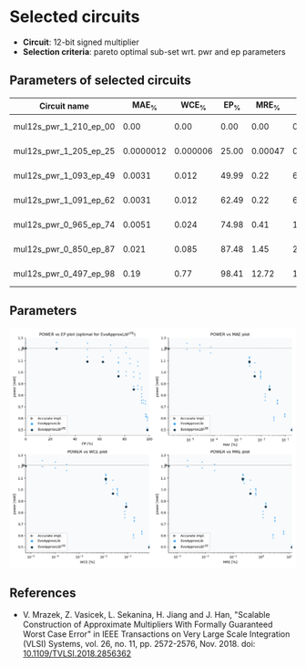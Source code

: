 
Selected circuits
===================
 - **Circuit**: 12-bit signed multiplier
 - **Selection criteria**: pareto optimal sub-set wrt. pwr and ep parameters

Parameters of selected circuits
----------------------------

| Circuit name | MAE<sub>%</sub> | WCE<sub>%</sub> | EP<sub>%</sub> | MRE<sub>%</sub> | MSE | Download |
| --- |  --- | --- | --- | --- | --- | --- | 
| mul12s_pwr_1_210_ep_00 | 0.00 | 0.00 | 0.00 | 0.00 | 0 |   [[Verilog<sub>PDK45</sub>](mul12s_pwr_1_210_ep_00_pdk45.v)] [[C](mul12s_pwr_1_210_ep_00.c)] |
| mul12s_pwr_1_205_ep_25 | 0.0000012 | 0.000006 | 25.00 | 0.00047 | 0.2 |   [[Verilog<sub>PDK45</sub>](mul12s_pwr_1_205_ep_25_pdk45.v)] [[C](mul12s_pwr_1_205_ep_25.c)] |
| mul12s_pwr_1_093_ep_49 | 0.0031 | 0.012 | 49.99 | 0.22 | 699051 |   [[Verilog<sub>PDK45</sub>](mul12s_pwr_1_093_ep_49_pdk45.v)] [[C](mul12s_pwr_1_093_ep_49.c)] |
| mul12s_pwr_1_091_ep_62 | 0.0031 | 0.012 | 62.49 | 0.22 | 699052 |   [[Verilog<sub>PDK45</sub>](mul12s_pwr_1_091_ep_62_pdk45.v)] [[C](mul12s_pwr_1_091_ep_62.c)] |
| mul12s_pwr_0_965_ep_74 | 0.0051 | 0.024 | 74.98 | 0.41 | 13981.017e2 |   [[Verilog<sub>PDK45</sub>](mul12s_pwr_0_965_ep_74_pdk45.v)] [[C](mul12s_pwr_0_965_ep_74.c)] |
| mul12s_pwr_0_850_ep_87 | 0.021 | 0.085 | 87.48 | 1.45 | 24466.776e3 |   [[Verilog<sub>PDK45</sub>](mul12s_pwr_0_850_ep_87_pdk45.v)] [[C](mul12s_pwr_0_850_ep_87.c)] |
| mul12s_pwr_0_497_ep_98 | 0.19 | 0.77 | 98.41 | 12.72 | 18643.684e5 |   [[Verilog<sub>PDK45</sub>](mul12s_pwr_0_497_ep_98_pdk45.v)] [[C](mul12s_pwr_0_497_ep_98.c)] |
    
Parameters
--------------
![Parameters figure](fig.png)

References
--------------
   - V. Mrazek, Z. Vasicek, L. Sekanina, H. Jiang and J. Han, "Scalable Construction of Approximate Multipliers With Formally Guaranteed Worst Case Error" in IEEE Transactions on Very Large Scale Integration (VLSI) Systems, vol. 26, no. 11, pp. 2572-2576, Nov. 2018. doi: [10.1109/TVLSI.2018.2856362](https://dx.doi.org/10.1109/TVLSI.2018.2856362)

             
